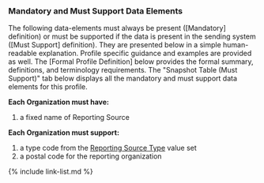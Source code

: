 ### Mandatory and Must Support Data Elements

The following data-elements must always be present ([Mandatory] definition) or must be supported if the data is present in the sending system ([Must Support] definition). They are presented below in a simple human-readable explanation. Profile specific guidance and examples are provided as well.  The [Formal Profile Definition] below provides the  formal summary, definitions, and terminology requirements.  The "Snapshot Table (Must Support)" tab below displays all the mandatory and must support data elements for this profile.

**Each Organization must have:**

1. a fixed name of Reporting Source

**Each Organization must support:**

1. a type code from the [Reporting Source Type](https://phinvads.cdc.gov/vads/ViewValueSet.action?oid=2.16.840.1.114222.4.11.3036) value set
1. a postal code for the reporting organization

{% include link-list.md %}
